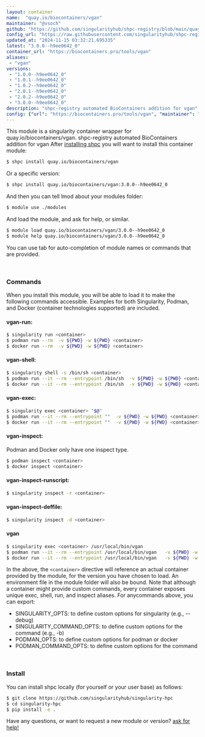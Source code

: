 ```yaml
---
layout: container
name:  "quay.io/biocontainers/vgan"
maintainer: "@vsoch"
github: "https://github.com/singularityhub/shpc-registry/blob/main/quay.io/biocontainers/vgan/container.yaml"
config_url: "https://raw.githubusercontent.com/singularityhub/shpc-registry/main/quay.io/biocontainers/vgan/container.yaml"
updated_at: "2024-11-15 03:32:21.695335"
latest: "3.0.0--h9ee0642_0"
container_url: "https://biocontainers.pro/tools/vgan"
aliases:
 - "vgan"
versions:
 - "1.0.0--h9ee0642_0"
 - "1.0.1--h9ee0642_0"
 - "1.0.2--h9ee0642_0"
 - "2.0.1--h9ee0642_0"
 - "2.0.2--h9ee0642_0"
 - "3.0.0--h9ee0642_0"
description: "shpc-registry automated BioContainers addition for vgan"
config: {"url": "https://biocontainers.pro/tools/vgan", "maintainer": "@vsoch", "description": "shpc-registry automated BioContainers addition for vgan", "latest": {"3.0.0--h9ee0642_0": "sha256:ecbc87aebf4a682e2d460d86257ace72c43f927348d47f4f0cd47d38d1b24442"}, "tags": {"1.0.0--h9ee0642_0": "sha256:f9dc8985ea433743023ff9499cd6c23e6cffdb1335b024d315bc47469f08926c", "1.0.1--h9ee0642_0": "sha256:4e2802be45a59eaf31150ba13684d4b22ff5b3bbd1e7dbe5a9d64a69a2a8cd6d", "1.0.2--h9ee0642_0": "sha256:eb80b09fec95b97b30171a45a9ff17eb2d685b3cbbad378633db71e8ca97cf3a", "2.0.1--h9ee0642_0": "sha256:02724db14d870213501beb1f22fe80a6ac6908a8b5351e74b3bfb5f00d17aaf7", "2.0.2--h9ee0642_0": "sha256:4496a781465a72815cc037179d6b25f6f6b263d4ba35120ad1ff0972e22b05ad", "3.0.0--h9ee0642_0": "sha256:ecbc87aebf4a682e2d460d86257ace72c43f927348d47f4f0cd47d38d1b24442"}, "docker": "quay.io/biocontainers/vgan", "aliases": {"vgan": "/usr/local/bin/vgan"}}
---
```


This module is a singularity container wrapper for quay.io/biocontainers/vgan.
shpc-registry automated BioContainers addition for vgan
After [installing shpc](#install) you will want to install this container module:


```bash
$ shpc install quay.io/biocontainers/vgan
```

Or a specific version:

```bash
$ shpc install quay.io/biocontainers/vgan:3.0.0--h9ee0642_0
```

And then you can tell lmod about your modules folder:

```bash
$ module use ./modules
```

And load the module, and ask for help, or similar.

```bash
$ module load quay.io/biocontainers/vgan/3.0.0--h9ee0642_0
$ module help quay.io/biocontainers/vgan/3.0.0--h9ee0642_0
```

You can use tab for auto-completion of module names or commands that are provided.

<br>

### Commands

When you install this module, you will be able to load it to make the following commands accessible.
Examples for both Singularity, Podman, and Docker (container technologies supported) are included.

#### vgan-run:

```bash
$ singularity run <container>
$ podman run --rm  -v ${PWD} -w ${PWD} <container>
$ docker run --rm  -v ${PWD} -w ${PWD} <container>
```

#### vgan-shell:

```bash
$ singularity shell -s /bin/sh <container>
$ podman run --it --rm --entrypoint /bin/sh  -v ${PWD} -w ${PWD} <container>
$ docker run --it --rm --entrypoint /bin/sh  -v ${PWD} -w ${PWD} <container>
```

#### vgan-exec:

```bash
$ singularity exec <container> "$@"
$ podman run --it --rm --entrypoint ""  -v ${PWD} -w ${PWD} <container> "$@"
$ docker run --it --rm --entrypoint ""  -v ${PWD} -w ${PWD} <container> "$@"
```

#### vgan-inspect:

Podman and Docker only have one inspect type.

```bash
$ podman inspect <container>
$ docker inspect <container>
```

#### vgan-inspect-runscript:

```bash
$ singularity inspect -r <container>
```

#### vgan-inspect-deffile:

```bash
$ singularity inspect -d <container>
```


#### vgan

```bash
$ singularity exec <container> /usr/local/bin/vgan
$ podman run --it --rm --entrypoint /usr/local/bin/vgan   -v ${PWD} -w ${PWD} <container> -c " $@"
$ docker run --it --rm --entrypoint /usr/local/bin/vgan   -v ${PWD} -w ${PWD} <container> -c " $@"
```



In the above, the `<container>` directive will reference an actual container provided
by the module, for the version you have chosen to load. An environment file in the
module folder will also be bound. Note that although a container
might provide custom commands, every container exposes unique exec, shell, run, and
inspect aliases. For anycommands above, you can export:

 - SINGULARITY_OPTS: to define custom options for singularity (e.g., --debug)
 - SINGULARITY_COMMAND_OPTS: to define custom options for the command (e.g., -b)
 - PODMAN_OPTS: to define custom options for podman or docker
 - PODMAN_COMMAND_OPTS: to define custom options for the command

<br>

### Install

You can install shpc locally (for yourself or your user base) as follows:

```bash
$ git clone https://github.com/singularityhub/singularity-hpc
$ cd singularity-hpc
$ pip install -e .
```

Have any questions, or want to request a new module or version? [ask for help!](https://github.com/singularityhub/singularity-hpc/issues)